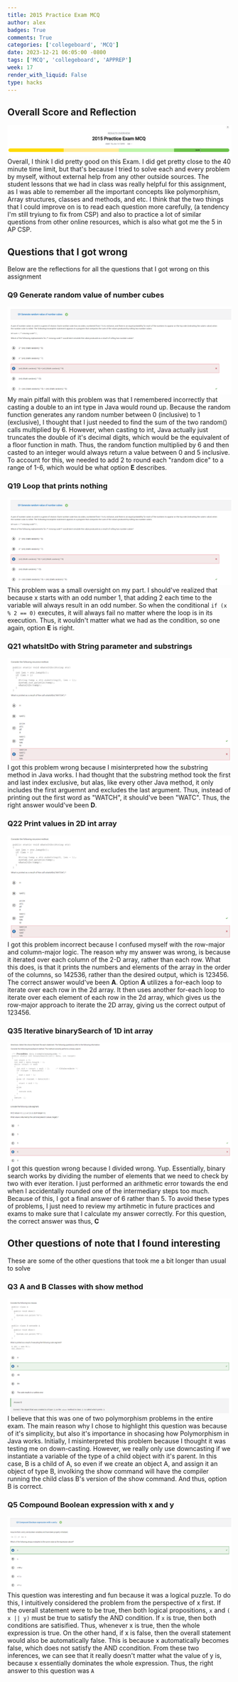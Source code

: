 ```yaml
---
title: 2015 Practice Exam MCQ
author: alex
badges: True
comments: True
categories: ['collegeboard', 'MCQ']
date: 2023-12-21 06:05:00 -0800
tags: ['MCQ', 'collegeboard', 'APPREP']
week: 17
render_with_liquid: False
type: hacks
---
```


## Overall Score and Reflection
![Alt text](/assets/img/2015_MC/total.png)
Overall, I think I did pretty good on this Exam. I did get pretty close to the 40 minute time limit, but that's because I tried to solve each and every problem by myself, without external help from any other outside sources. The student lessons that we had in class was really helpful for this assignment, as I was able to remember all the important concepts like polymorphism, Array structures, classes and methods, and etc. I think that the two things that I could improve on is to read each question more carefully, (a tendency I'm still tryiung to fix from CSP) and also to practice a lot of similar questions from other online resources, which is also what got me the 5 in AP CSP.

## Questions that I got wrong
Below are the reflections for all the questions that I got wrong on this assignment

### Q9 Generate random value of number cubes
![Alt text](/assets/img/2015_MC/Q9.png)
My main pitfall with this problem was that I remembered incorrectly that casting a double to an int type in Java would round up. Because the random function generates any random number between 0 (inclusive) to 1 (exclusive), I thought that I just needed to find the sum of the two random() calls multiplied by 6. However, when casting to int, Java actually just truncates the double of it's decimal digits, which would be the equivalent of a floor function in math. Thus, the random function multiplied by 6 and then casted to an integer would always return a value between 0 and 5 inclusive. To account for this, we needed to add 2 to round each "random dice" to a range of 1-6, which would be what option **E** describes.

### Q19 Loop that prints nothing
![Alt text](/assets/img/2015_MC/Q9.png)
This problem was a small oversight on my part. I should've realized that because x starts with an odd number 1, that adding 2 each time to the variable will always result in an odd number. So when the conditional `if (x % 2 == 0)` executes, it will always fail no matter where the loop is in its execution. Thus, it wouldn't matter what we had as the condition, so one again, option **E** is right.

### Q21 whatsItDo with String parameter and substrings
![Alt text](/assets/img/2015_MC/Q21.png)
I got this problem wrong because I misinterpreted how the substring method in Java works. I had thought that the substring method took the first and last index exclusive, but alas, like every other Java method, it only includes the first arguemnt and excludes the last argument. Thus, instead of printing out the first word as "WATCH", it should've been "WATC". Thus, the right answer would've been **D**.

### Q22 Print values in 2D int array
![Alt text](/assets/img/2015_MC/Q21.png)
I got this problem incorrect because I confused myself with the row-major and column-major logic. The reason why my answer was wrong, is because it iterated over each column of the 2-D array, rather than each row. What this does, is that it prints the numbers and elements of the array in the order of the columns, so 142536, rather than the desired output, which is 123456. The correct answer would've been **A**. Option **A** utilizes a for-each loop to iterate over each row in the 2d array. It then uses another for-each loop to iterate over each element of each row in the 2d array, which gives us the row-major approach to iterate the 2D array, giving us the correct output of 123456.

### Q35 Iterative binarySearch of 1D int array
![Alt text](/assets/img/2015_MC/Q35.png)
I got this question wrong because I divided wrong. Yup. Essentially, binary search works by dividing the number of elements that we need to check by two with ever iteration. I just performed an arithmetic error towards the end when I accidentally rounded one of the intermediary steps too much. Because of this, I got a final answer of 6 rather than 5. To avoid these types of problems, I just need to review my artihmetic in future practices and exams to make sure that I calculate my answer correctly. For this question, the correct answer was thus, **C**

## Other questions of note that I found interesting

These are some of the other questions that took me a bit longer than usual to solve

### Q3 A and B Classes with show method
![Alt text](/assets/img/2015_MC/Q3.png)
I believe that this was one of two polymorphism problems in the entire exam. The main reason why I chose to highlight this question was because of it's simplicity, but also it's importance in shocasing how Polymorphism in Java works. Initially, I misinterpreted this problem because I thought it was testing me on down-casting. However, we really only use downcasting if we instantiate a variable of the type of a child object with it's parent. In this case, B is a child of A, so even if we create an object A, and assign it an object of type B, involking the show command will have the compiler running the child class B's version of the show command. And thus, option B is correct.

### Q5 Compound Boolean expression with x and y
![Alt text](/assets/img/2015_MC/Q5.png)
This question was interesting and fun because it was a logical puzzle. To do this, I intuitively considered the problem from the perspective of x first. If the overall statement were to be true, then both logical propositions, `x` and `( x || y)` must be true to satisfy the AND condition. If `x` is true, then both conditions are satisified. Thus, whenever x is true, then the whole expression is true. On the other hand, if x is false, then the overall statement would also be automatically false. This is because x automatically becomes false, which does not satisfy the AND ccondition. From these two inferences, we can see that it really doesn't matter what the value of y is, because x essentially dominates the whole expression. Thus, the right answer to this question was `A`